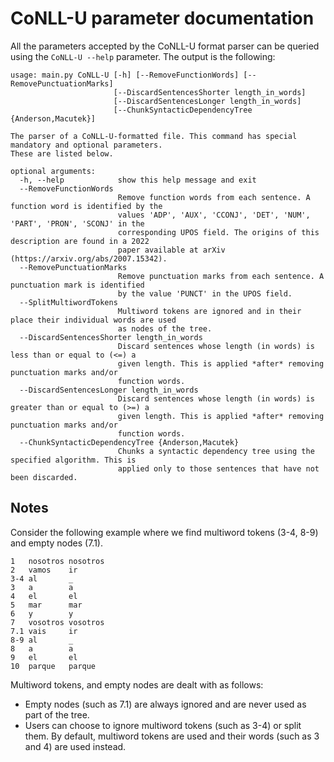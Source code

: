 # CoNLL-U parameter documentation

All the parameters accepted by the CoNLL-U format parser can be queried using the `CoNLL-U --help` parameter. The output is the following:

	usage: main.py CoNLL-U [-h] [--RemoveFunctionWords] [--RemovePunctuationMarks]
                           [--DiscardSentencesShorter length_in_words]
                           [--DiscardSentencesLonger length_in_words]
                           [--ChunkSyntacticDependencyTree {Anderson,Macutek}]

	The parser of a CoNLL-U-formatted file. This command has special mandatory and optional parameters.
	These are listed below.

	optional arguments:
	  -h, --help            show this help message and exit
	  --RemoveFunctionWords
	                        Remove function words from each sentence. A function word is identified by the
	                        values 'ADP', 'AUX', 'CCONJ', 'DET', 'NUM', 'PART', 'PRON', 'SCONJ' in the
	                        corresponding UPOS field. The origins of this description are found in a 2022
	                        paper available at arXiv (https://arxiv.org/abs/2007.15342).
	  --RemovePunctuationMarks
	                        Remove punctuation marks from each sentence. A punctuation mark is identified
	                        by the value 'PUNCT' in the UPOS field.
	  --SplitMultiwordTokens
	                        Multiword tokens are ignored and in their place their individual words are used
	                        as nodes of the tree.
	  --DiscardSentencesShorter length_in_words
	                        Discard sentences whose length (in words) is less than or equal to (<=) a
	                        given length. This is applied *after* removing punctuation marks and/or
	                        function words.
	  --DiscardSentencesLonger length_in_words
	                        Discard sentences whose length (in words) is greater than or equal to (>=) a
	                        given length. This is applied *after* removing punctuation marks and/or
	                        function words.
	  --ChunkSyntacticDependencyTree {Anderson,Macutek}
	                        Chunks a syntactic dependency tree using the specified algorithm. This is
	                        applied only to those sentences that have not been discarded.

## Notes

Consider the following example where we find multiword tokens (3-4, 8-9) and empty nodes (7.1).

	1   nosotros nosotros
	2   vamos    ir
	3-4 al       _
	3   a        a
	4   el       el
	5   mar      mar
	6   y        y
	7   vosotros vosotros
	7.1 vais     ir
	8-9 al       _
	8   a        a
	9   el       el
	10  parque   parque

Multiword tokens, and empty nodes are dealt with as follows:

- Empty nodes (such as 7.1) are always ignored and are never used as part of the tree.
- Users can choose to ignore multiword tokens (such as 3-4) or split them. By default, multiword tokens are used and their words (such as 3 and 4) are used instead.
